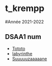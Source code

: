 # t_krempp

#Année 2021-2022

## DSAA1 num

* [Tototo](http://lumitomate.github.io/t_krempp/tototo.html)
* [labyrinthe](http://lumitomate.github.io/t_krempp/Labyrinthe/labyrinthe_vr.html)
* [Suuuuuzaaaaane](http://lumitomate.github.io/t_krempp/Labyrinthe/Suzanne.html)
